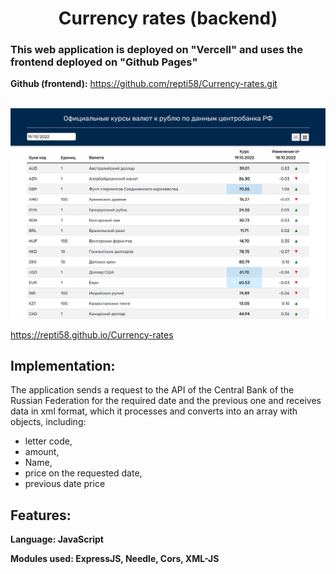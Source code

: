 <h1 align="center">
Currency rates (backend)
</h1>

<h3>This web application is deployed on "Vercell" and uses the frontend deployed on "Github Pages"</h3>

  **Github (frontend):**  https://github.com/repti58/Currency-rates.git 
<br><br>

<a href="https://repti58.github.io/Currency-rates/">
<img src="img/screenshot_cut.png" width="600">
</a>

https://repti58.github.io/Currency-rates

## Implementation:
The application sends a request to the API of the Central Bank of the Russian Federation for the required date and the previous one and receives data in xml format, which it processes and converts into an array with objects, including:
- letter code,
- amount,
- Name,
- price on the requested date,
- previous date price

## Features:
**Language: JavaScript**

**Modules used: ExpressJS, Needle, Cors, XML-JS**

